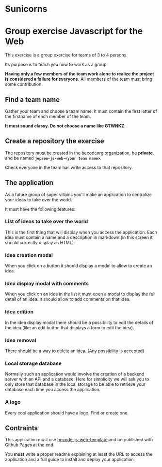 # Sunicorns



# Group exercise Javascript for the Web

This exercise is a group exercise for teams of 3 to 4 persons.

Its purpose is to teach you how to work as a group.

**Having only a few members of the team work alone to realize the project is considered a failure for everyone.** All members of the team must bring some contribution.

## Find a team name

Gather your team and choose a team name. It must contain the first letter of the firstname of each member of the team.

**It must sound classy. Do not choose a name like GTWNKZ.**

## Create a repository the exercise

The repository must be created in the [becodeorg](https://github.com/becodeorg) organization, be **private**, and be named **`jepsen-js-web-<your team name>`**.

Check everyone in the team has write access to that repository.

## The application

As a future group of super villains you'll make an application to centralize your ideas to take over the world.

It must have the following features:

### List of ideas to take over the world

This is the first thing that will display when you access the application. Each idea must contain a name and a description in markdown (in this screen it should correctly display as HTML).

### Idea creation modal

When you click on a button it should display a modal to allow to create an idea.

### Idea display modal with comments

When you click on an idea in the list it must open a modal to display the full detail of an idea. It should allow to add comments on that idea.

### Idea edition

In the idea display modal there should be a possibility to edit the details of the idea (like an edit button that displays a form to edit the idea).

### Idea removal

There should be a way to delete an idea. (Any possibility is accepted)

### Local storage database

Normally such an application would involve the creation of a backend server with an API and a database. Here for simplicity we will ask you to only store that database in the local storage to be able to retrieve your database each time you access the application.

### A logo

Every cool application should have a logo. Find or create one.

## Contraints

This application must use [becode-js-web-template](https://github.com/becodeorg/becode-js-web-template) and be published with Github Pages at the end.

You **must** write a proper readme explaining at least the URL to access the application and a full guide to install and deploy your application.
